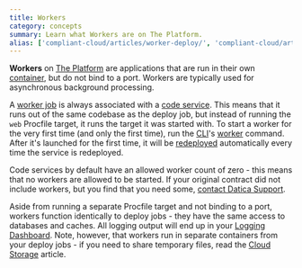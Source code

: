```yaml
---
title: Workers
category: concepts
summary: Learn what Workers are on The Platform.
alias: ['compliant-cloud/articles/worker-deploy/', 'compliant-cloud/articles/worker-general/']
---
```


**Workers** on [The Platform](https://datica.com/platform) are applications that are run in their own [container](/compliant-cloud/articles/concepts/containers), but do not bind to a port. Workers are typically used for asynchronous background processing.

A [worker job](/compliant-cloud/articles/concepts/jobs#worker-jobs) is always associated with a [code service](/compliant-cloud/articles/concepts/services#code-services). This means that it runs out of the same codebase as the deploy job, but instead of running the `web` Procfile target, it runs the target it was started with. To start a worker for the very first time (and only the first time), run the [CLI](/compliant-cloud/articles/cli-stratum)'s [worker](/compliant-cloud/cli-reference#worker) command. After it's launched for the first time, it will be [redeployed](/compliant-cloud/articles/concepts/services#redeploying) automatically every time the service is redeployed.

Code services by default have an allowed worker count of zero - this means that no workers are allowed to be started. If your original contract did not include workers, but you find that you need some, [contact Datica Support](/compliant-cloud/articles/contact).

Aside from running a separate Procfile target and not binding to a port, workers function identically to deploy jobs - they have the same access to databases and caches. All logging output will end up in your [Logging Dashboard](/compliant-cloud/articles/logging-access). Note, however, that workers run in separate containers from your deploy jobs - if you need to share temporary files, read the [Cloud Storage](/compliant-cloud/articles/cloud-storage) article.
